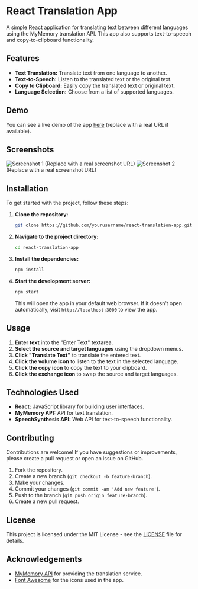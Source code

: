 # React Translation App

A simple React application for translating text between different languages using the MyMemory translation API. This app also supports text-to-speech and copy-to-clipboard functionality.

## Features

- **Text Translation:** Translate text from one language to another.
- **Text-to-Speech:** Listen to the translated text or the original text.
- **Copy to Clipboard:** Easily copy the translated text or original text.
- **Language Selection:** Choose from a list of supported languages.

## Demo

You can see a live demo of the app [here](#) (replace with a real URL if available).

## Screenshots

![Screenshot 1](#) (Replace with a real screenshot URL)
![Screenshot 2](#) (Replace with a real screenshot URL)

## Installation

To get started with the project, follow these steps:

1. **Clone the repository:**

    ```bash
    git clone https://github.com/yourusername/react-translation-app.git
    ```

2. **Navigate to the project directory:**

    ```bash
    cd react-translation-app
    ```

3. **Install the dependencies:**

    ```bash
    npm install
    ```

4. **Start the development server:**

    ```bash
    npm start
    ```

    This will open the app in your default web browser. If it doesn’t open automatically, visit `http://localhost:3000` to view the app.

## Usage

1. **Enter text** into the "Enter Text" textarea.
2. **Select the source and target languages** using the dropdown menus.
3. **Click "Translate Text"** to translate the entered text.
4. **Click the volume icon** to listen to the text in the selected language.
5. **Click the copy icon** to copy the text to your clipboard.
6. **Click the exchange icon** to swap the source and target languages.

## Technologies Used

- **React:** JavaScript library for building user interfaces.
- **MyMemory API:** API for text translation.
- **SpeechSynthesis API:** Web API for text-to-speech functionality.

## Contributing

Contributions are welcome! If you have suggestions or improvements, please create a pull request or open an issue on GitHub.

1. Fork the repository.
2. Create a new branch (`git checkout -b feature-branch`).
3. Make your changes.
4. Commit your changes (`git commit -am 'Add new feature'`).
5. Push to the branch (`git push origin feature-branch`).
6. Create a new pull request.

## License

This project is licensed under the MIT License - see the [LICENSE](LICENSE) file for details.

## Acknowledgements

- [MyMemory API](https://mymemory.translated.net/) for providing the translation service.
- [Font Awesome](https://fontawesome.com/) for the icons used in the app.

